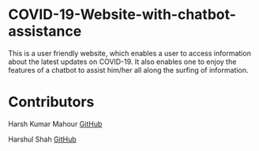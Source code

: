 # COVID-19-Website-with-chatbot-assistance
This is a user friendly website, which enables a user to access information about the latest updates on COVID-19. It also enables one to enjoy the features of a chatbot
to assist him/her all along the surfing of information.


# Contributors
Harsh Kumar Mahour [GitHub](https://github.com/harshkm)

Harshul Shah [GitHub](https://github.com/harshul27)
